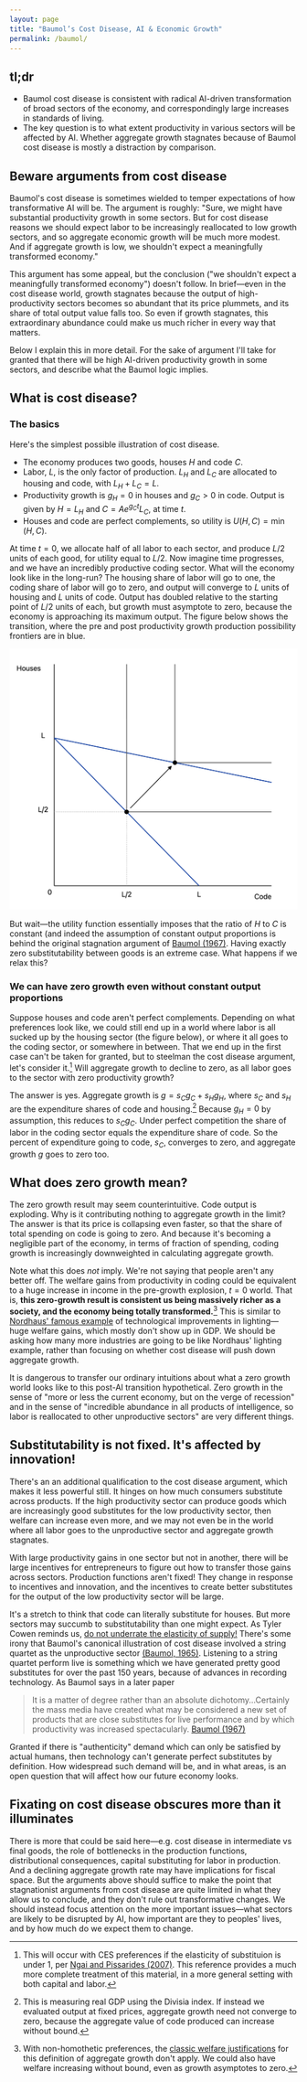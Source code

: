 ```yaml
---
layout: page
title: "Baumol’s Cost Disease, AI & Economic Growth"
permalink: /baumol/
---
```


## tl;dr

* Baumol cost disease is consistent with radical AI-driven transformation of broad sectors of the economy, and correspondingly large increases in standards of living.
* The key question is to what extent productivity in various sectors will be affected by AI. Whether aggregate growth stagnates because of Baumol cost disease is mostly a distraction by comparison.

## Beware arguments from cost disease
Baumol's cost disease is sometimes wielded to temper expectations of how transformative AI will be. The argument is roughly: "Sure, we might have substantial productivity growth in some sectors. But for cost disease reasons we should expect labor to be increasingly reallocated to low growth sectors, and so aggregate economic growth will be much more modest. And if aggregate growth is low, we shouldn't expect a meaningfully transformed economy."

This argument has some appeal, but the conclusion ("we shouldn't expect a meaningfully transformed economy") doesn't follow. In brief—even in the cost disease world, growth stagnates because the output of high-productivity sectors becomes so abundant that its price plummets, and its share of total output value falls too. So even if growth stagnates, this extraordinary abundance could make us much richer in every way that matters.

Below I explain this in more detail. For the sake of argument I'll take for granted that there will be high AI-driven productivity growth in some sectors, and describe what the Baumol logic implies.

## What is cost disease?

### The basics
Here's the simplest possible illustration of cost disease.
* The economy produces two goods, houses $H$ and code $C$.
* Labor, $L$, is the only factor of production. $L_H$ and $L_C$ are allocated to housing and code, with $L_H + L_C = L$.
* Productivity growth is $g_H = 0$ in houses and $g_C > 0$ in code. Output is given by $H = L_H$ and $C = Ae^{g_C t} L_C$, at time $t$.
* Houses and code are perfect complements, so utility is $U(H, C) = \min(H,C)$.

At time $t=0$, we allocate half of all labor to each sector, and produce $L/2$ units of each good, for utility equal to $L/2$. Now imagine time progresses, and we have an incredibly productive coding sector. What will the economy look like in the long-run? The housing share of labor will go to one, the coding share of labor will go to zero, and output will converge to $L$ units of housing and $L$ units of code. Output has doubled relative to the starting point of $L/2$ units of each, but growth must asymptote to zero, because the economy is approaching its maximum output. The figure below shows the transition, where the pre and post productivity growth production possibility frontiers are in blue.

![complements](./assets/fig1.png "example image")

But wait—the utility function essentially imposes that the ratio of $H$ to $C$ is constant (and indeed the assumption of constant output proportions is behind the original stagnation argument of [Baumol (1967)](https://www.jstor.org/stable/1812111). Having exactly zero substitutability between goods is an extreme case. What happens if we relax this? 

### We can have zero growth even without constant output proportions
Suppose houses and code aren't perfect complements. Depending on what preferences look like, we could still end up in a world where labor is all sucked up by the housing sector (the figure below), or where it all goes to the coding sector, or somewhere in between. That we end up in the first case can't be taken for granted, but to steelman the cost disease argument, let's consider it.[^1] Will aggregate growth to decline to zero, as all labor goes to the sector with zero productivity growth? 

[^1]: This will occur with CES preferences if the elasticity of substituion is under 1, per [Ngai and Pissarides (2007)](https://www.aeaweb.org/articles?id=10.1257/aer.97.1.429). This reference provides a much more complete treatment of this material, in a more general setting with both capital and labor. 

The answer is yes. Aggregate growth is $g = s_C g_C + s_H g_H$, where $s_C$ and $s_H$ are the expenditure shares of code and housing.[^2] Because $g_H = 0$ by assumption, this reduces to $s_C g_C$. Under perfect competition the share of labor in the coding sector equals the expenditure share of code. So the percent of expenditure going to code, $s_C$, converges to zero, and aggregate growth $g$ goes to zero too.

[^2]: This is measuring real GDP using the Divisia index. If instead we evaluated output at fixed prices, aggregate growth need not converge to zero, because the aggregate value of code produced can increase without bound.

## What does zero growth mean?
The zero growth result may seem counterintuitive. Code output is exploding. Why is it contributing nothing to aggregate growth in the limit? The answer is that its price is collapsing even faster, so that the share of total spending on code is going to zero. And because it's becoming a negligible part of the economy, in terms of fraction of spending, coding growth is increasingly downweighted in calculating aggregate growth.

Note what this does _not_ imply. We're not saying that people aren't any better off. The welfare gains from productivity in coding could be equivalent to a huge increase in income in the pre-growth explosion, $t = 0$ world. That is, **this zero-growth result is consistent us being massively richer as a society, and the economy being totally transformed.**[^3] This is similar to [Nordhaus' famous example](https://www.nber.org/system/files/chapters/c6064/c6064.pdf) of technological improvements in lighting—huge welfare gains, which mostly don't show up in GDP. We should be asking how many more industries are going to be like Nordhaus' lighting example, rather than focusing on whether cost disease will push down aggregate growth.

It is dangerous to transfer our ordinary intuitions about what a zero growth world looks like to this post-AI transition hypothetical. Zero growth in the sense of "more or less the current economy, but on the verge of recession" and in the sense of "incredible abundance in all products of intelligence, so labor is reallocated to other unproductive sectors" are very different things.

[^3]: With non-homothetic preferences, the [classic welfare justifications](https://www.cambridge.org/core/books/abs/essays-in-the-theory-and-measurement-of-consumer-behaviour-in-honour-of-sir-richard-stone/economic-theory-of-index-numbers-a-survey/52A45638278E8E4F9B35E3BD120F48E5) for this definition of aggregate growth don't apply. We could also have welfare increasing without bound, even as growth asymptotes to zero.

## Substitutability is not fixed. It's affected by innovation!

There's an an additional qualification to the cost disease argument, which makes it less powerful still. It hinges on how much consumers substitute across products. If the high productivity sector can produce goods which are increasingly good substitutes for the low productivity sector, then welfare can increase even more, and we may not even be in the world where all labor goes to the unproductive sector and aggregate growth stagnates.

With large productivity gains in one sector but not in another, there will be large incentives for entrepreneurs to figure out how to transfer those gains across sectors. Production functions aren't fixed! They change in response to incentives and innovation, and the incentives to create better substitutes for the output of the low productivity sector will be large. 

It's a stretch to think that code can literally substitute for houses. But more sectors may succumb to substitutability than one might expect. As Tyler Cowen reminds us, [do not underrate the elasticity of supply!](https://marginalrevolution.com/marginalrevolution/2023/09/do-not-underrate-the-elasticity-of-supply.html) There's some irony that Baumol's canonical illustration of cost disease involved a string quartet as the unproductive sector [(Baumol, 1965)](https://www.jstor.org/stable/1816292). Listening to a string quartet perform live is something which we have generated pretty good substitutes for over the past 150 years, because of advances in recording technology. As Baumol says in a later paper

> It is a matter of degree rather than an absolute dichotomy...Certainly the mass media have created what may be considered a new set of products that are close substitutes for live performance and by which productivity was increased spectacularly. [Baumol (1967)](https://www.jstor.org/stable/1812111)

Granted if there is "authenticity" demand which can only be satisfied by actual humans, then technology can't generate perfect substitutes by definition. How widespread such demand will be, and in what areas, is an open question that will affect how our future economy looks.

## Fixating on cost disease obscures more than it illuminates
There is more that could be said here—e.g. cost disease in intermediate vs final goods, the role of bottlenecks in the production functions, distributional consequences, capital substituting for labor in production. And a declining aggregate growth rate may have implications for fiscal space. But the arguments above should suffice to make the point that stagnationist arguments from cost disease are quite limited in what they allow us to conclude, and they don't rule out transformative changes. We should instead focus attention on the more important issues—what sectors are likely to be disrupted by AI, how important are they to peoples' lives, and by how much do we expect them to change.

